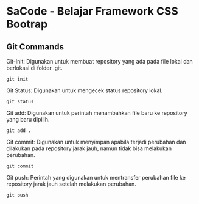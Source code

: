 # SaCode - Belajar Framework CSS Bootrap

## Git Commands

Git-Init: Digunakan untuk membuat repository yang ada pada file lokal dan berlokasi di folder .git. 
```
git init
```

Git Status: Digunakan untuk mengecek status repository lokal. 
```
git status
```


Git add: Digunakan untuk perintah menambahkan file baru ke repository yang baru dipilih.
```
git add .
```

Git commit: Digunakan untuk menyimpan apabila terjadi perubahan dan dilakukan pada repository jarak jauh, namun tidak bisa melakukan perubahan. 
```
git commit
```

Git push: Perintah yang digunakan untuk mentransfer perubahan file ke repository jarak jauh setelah melakukan perubahan. 
```
git push
```


